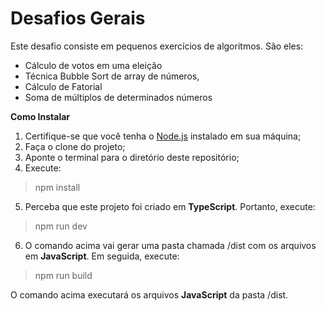 # Desafios Gerais

Este desafio consiste em pequenos exercícios de algoritmos. São eles:

* Cálculo de votos em uma eleição
* Técnica Bubble Sort de array de números,
* Cálculo de Fatorial
* Soma de múltiplos de determinados números

**Como Instalar**

1. Certifique-se que você tenha o [Node.js](https://nodejs.org/en/) instalado em sua máquina;
2. Faça o clone do projeto;
3. Aponte o terminal para o diretório deste repositório;
4. Execute:

> npm install

5. Perceba que este projeto foi criado em **TypeScript**. Portanto, execute:

> npm run dev

6. O comando acima vai gerar uma pasta chamada /dist com os arquivos em **JavaScript**. Em seguida, execute:

> npm run build

O comando acima executará os arquivos **JavaScript** da pasta /dist.